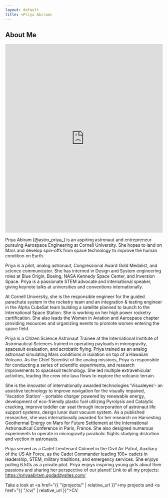 ```yaml
---
layout: default
title: <Priya Abiram>
---
```


## About Me


<iframe
    src="https://drive.google.com/file/d/1TltV-24H376V-wQa9ykss8cXSDyaMQWB/preview"
    width="100%"
    height="600px"
    style="border:none;"
    allowfullscreen
  ></iframe>
</div> 
 
Priya Abiram [@astro_priya_] is an aspiring astronaut and entrepreneur pursuing Aerospace Engineering at Cornell University. She hopes to land on Mars and develop spin-offs from space technology to improve the human condition on Earth.



Priya is a pilot, analog astronaut, Congressional Award Gold Medalist, and science communicator. She has interned in Design and System engineering roles at Blue Origin, Boeing, NASA Kennedy Space Center, and Inversion Space. Priya is a passionate STEM advocate and international speaker, giving keynote talks at universities and conventions internationally.



At Cornell University, she is the responsible engineer for the guided parachute system in the rocketry team and an integration & testing engineer in the Alpha CubeSat team building a satellite planned to launch to the International Space Station. She is working on her high power rocketry certification. She also leads the Women in Aviation and Aerospace chapter providing resources and organizing events to promote women entering the space field.



Priya is a Citizen Science Astronaut Trainee at the International Institute of Astronautical Sciences trained in operating payloads in microgravity, spacesuit evaluation, and acrobatic flying. Priya trained as an analog astronaut simulating Mars conditions in isolation on top of a Hawaiian Volcano. As the Chief Scientist of the analog missions, Priya is responsible for conducting a series of scientific experiments, and research improvements to spacesuit technology. She led multiple extravehicular activities, leading the crew into lava flows to explore the volcanic terrain. 



She is the innovator of internationally awarded technologies ‘Visualeyes’- an assistive technology to improve navigation for the visually impaired, ‘Vacation Station’ - portable charger powered by renewable energy, development of eco-friendly plastic fuel utilizing Pyrolysis and Catalytic cracking, improve toddler car seat through incorporation of astronaut life support systems, design lunar dust vacuum system. As a published researcher, she was internationally awarded for her research on Harvesting Geothermal Energy on Mars for Future Settlement at the International Astronautical Conference in Paris, France. She also designed numerous experiments to operate in microgravity parabolic flights studying distortion and vection in astronauts. 



Priya served as a Cadet Lieutenant Colonel in the Civil Air Patrol, Auxiliary of the US Air Force, as the Cadet Commander leading 100+ cadets in leadership, STEM, military traditions, and emergency services. She enjoys pulling 6.5Gs as a private pilot. Priya enjoys inspiring young girls about their passions and sharing her perspective of our planet! 
Link to all my projects: https://priyaabiram.godaddysites.com/

Take a look at <a href="{{ "/projects/" | relative_url }}">my projects</a> and <a href="{{ "/cv/" | relative_url }}">CV</a>.
